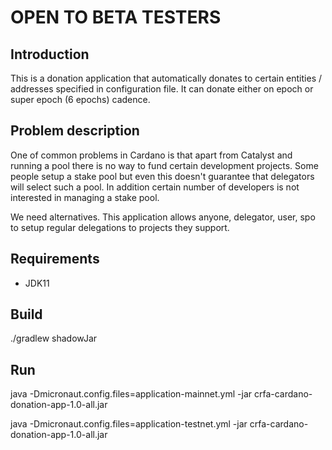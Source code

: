 # OPEN TO BETA TESTERS

## Introduction
This is a donation application that automatically donates to certain entities / addresses specified in configuration file. It can donate either on epoch or super epoch (6 epochs) cadence.

## Problem description
One of common problems in Cardano is that apart from Catalyst and running a pool there is no way to fund certain development projects. Some people setup a stake pool but even this doesn't guarantee that delegators will select such a pool. In addition certain number of developers is not interested in managing a stake pool.

We need alternatives. This application allows anyone, delegator, user, spo to setup regular delegations to projects they support.

## Requirements
- JDK11

## Build
./gradlew shadowJar

## Run
java -Dmicronaut.config.files=application-mainnet.yml -jar crfa-cardano-donation-app-1.0-all.jar

java -Dmicronaut.config.files=application-testnet.yml -jar crfa-cardano-donation-app-1.0-all.jar
